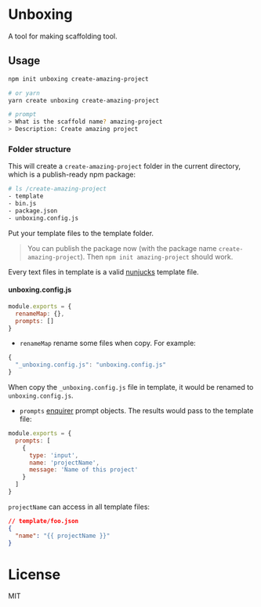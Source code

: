 # Unboxing

A tool for making scaffolding tool.

## Usage

```bash
npm init unboxing create-amazing-project

# or yarn
yarn create unboxing create-amazing-project

# prompt
> What is the scaffold name? amazing-project
> Description: Create amazing project
```

### Folder structure

This will create a `create-amazing-project` folder in the current directory, which is a publish-ready npm package:

```bash
# ls /create-amazing-project
- template
- bin.js
- package.json
- unboxing.config.js
```

Put your template files to the template folder. 

> You can publish the package now (with the package name `create-amazing-project`). Then `npm init amazing-project` should work.

Every text files in template is a valid [nunjucks](https://mozilla.github.io/nunjucks/templating.html) template file.

#### unboxing.config.js

```js
module.exports = {
  renameMap: {},
  prompts: []
}
```

- `renameMap` rename some files when copy. For example:

```js
{
  "_unboxing.config.js": "unboxing.config.js"
}
```

When copy the `_unboxing.config.js` file in template, it would be renamed to `unboxing.config.js`.

- `prompts` [enquirer](https://github.com/enquirer/enquirer) prompt objects. The results would pass to the template file:

```js
module.exports = {
  prompts: [
    {
      type: 'input',
      name: 'projectName',
      message: 'Name of this project'
    }
  ]
}
```

`projectName` can access in all template files:

```json
// template/foo.json
{
  "name": "{{ projectName }}"
}
```

# License

MIT